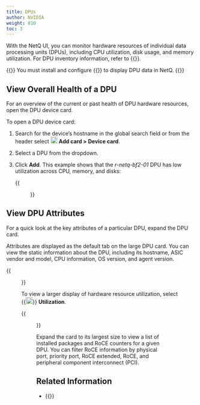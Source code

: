 ```yaml
---
title: DPUs
author: NVIDIA
weight: 810
toc: 3
---
```


With the NetQ UI, you can monitor hardware resources of individual data processing units (DPUs), including CPU utilization, disk usage, and memory utilization. For DPU inventory information, refer to {{<link title="DPU Inventory" text="DPU Inventory">}}.

{{<notice note>}}
You must install and configure {{<link title="Install NIC and DPU Agents/#install-dts-on-dpus" text="install and configure the DOCA Telemetry Service">}} to display DPU data in NetQ.
{{</notice>}}

## View Overall Health of a DPU

For an overview of the current or past health of DPU hardware resources, open the DPU device card. 

To open a DPU device card:

1. Search for the device’s hostname in the global search field or from the header select <img src="https://icons.cumulusnetworks.com/44-Entertainment-Events-Hobbies/02-Card-Games/card-game-diamond.svg" height="18" width="18"/> **Add card&nbsp;<span aria-label="and then">></span> Device card**.

2. Select a DPU from the dropdown.

3. Click **Add**. This example shows that the *r-netq-bf2-01* DPU has low utilization across CPU, memory, and disks:

    {{<figure src="/images/netq/dev-medium-dpu-card-42.png" alt="DPU card displaying CPU, memory, and disk utilization statistics" width="200">}}

## View DPU Attributes

For a quick look at the key attributes of a particular DPU, expand the DPU card.

Attributes are displayed as the default tab on the large DPU card. You can view the static information about the DPU, including its hostname, ASIC vendor and model, CPU information, OS version, and agent version.

{{<figure src="/images/netq/dev-dpu-large-attributes-tab-42.png" alt="large DPU card displaying static DPU information" width="700">}}

To view a larger display of hardware resource utilization, select {{<img src="/images/netq/analytics-bars.svg" alt="" height="18" width="18">}} **Utilization**.

{{<figure src="/images/netq/dev-dpu-large-utilization-42.png" width="700">}}

Expand the card to its largest size to view a list of installed packages and RoCE counters for a given DPU. You can filter RoCE information by physical port, priority port, RoCE extended, RoCE, and peripheral component interconnect (PCI).

## Related Information

- {{<link title="Threshold-Crossing Events Reference#dpu-roce" text="DPU RoCE threshold-crossing events reference">}}